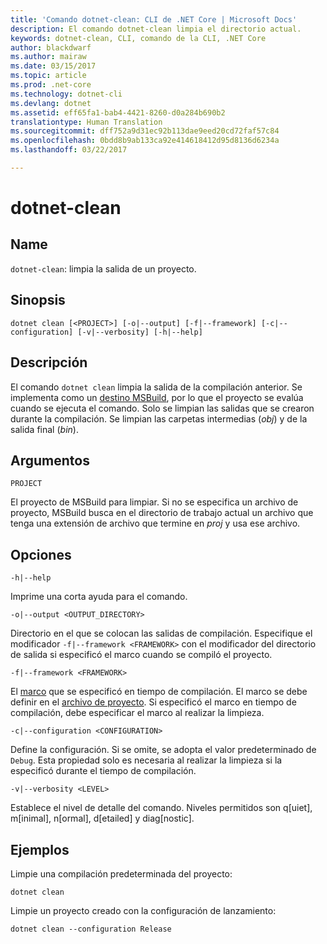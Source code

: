 ```yaml
---
title: 'Comando dotnet-clean: CLI de .NET Core | Microsoft Docs'
description: El comando dotnet-clean limpia el directorio actual.
keywords: dotnet-clean, CLI, comando de la CLI, .NET Core
author: blackdwarf
ms.author: mairaw
ms.date: 03/15/2017
ms.topic: article
ms.prod: .net-core
ms.technology: dotnet-cli
ms.devlang: dotnet
ms.assetid: eff65fa1-bab4-4421-8260-d0a284b690b2
translationtype: Human Translation
ms.sourcegitcommit: dff752a9d31ec92b113dae9eed20cd72faf57c84
ms.openlocfilehash: 0bdd8b9ab133ca92e414618412d95d8136d6234a
ms.lasthandoff: 03/22/2017

---
```


# <a name="dotnet-clean"></a>dotnet-clean

## <a name="name"></a>Name

`dotnet-clean`: limpia la salida de un proyecto. 

## <a name="synopsis"></a>Sinopsis

`dotnet clean [<PROJECT>] [-o|--output] [-f|--framework] [-c|--configuration] [-v|--verbosity] [-h|--help]`

## <a name="description"></a>Descripción

El comando `dotnet clean` limpia la salida de la compilación anterior. Se implementa como un [destino MSBuild](https://docs.microsoft.com/visualstudio/msbuild/msbuild-targets), por lo que el proyecto se evalúa cuando se ejecuta el comando. Solo se limpian las salidas que se crearon durante la compilación. Se limpian las carpetas intermedias (*obj*) y de la salida final (*bin*).

## <a name="arguments"></a>Argumentos

`PROJECT`

El proyecto de MSBuild para limpiar. Si no se especifica un archivo de proyecto, MSBuild busca en el directorio de trabajo actual un archivo que tenga una extensión de archivo que termine en *proj* y usa ese archivo.

## <a name="options"></a>Opciones

`-h|--help`

Imprime una corta ayuda para el comando.

`-o|--output <OUTPUT_DIRECTORY>`

Directorio en el que se colocan las salidas de compilación. Especifique el modificador `-f|--framework <FRAMEWORK>` con el modificador del directorio de salida si especificó el marco cuando se compiló el proyecto.

`-f|--framework <FRAMEWORK>`

El [marco](../../standard/frameworks.md) que se especificó en tiempo de compilación. El marco se debe definir en el [archivo de proyecto](csproj.md). Si especificó el marco en tiempo de compilación, debe especificar el marco al realizar la limpieza.

`-c|--configuration <CONFIGURATION>`

Define la configuración. Si se omite, se adopta el valor predeterminado de `Debug`. Esta propiedad solo es necesaria al realizar la limpieza si la especificó durante el tiempo de compilación.

`-v|--verbosity <LEVEL>`

Establece el nivel de detalle del comando. Niveles permitidos son q[uiet], m[inimal], n[ormal], d[etailed] y diag[nostic].

## <a name="examples"></a>Ejemplos

Limpie una compilación predeterminada del proyecto:

`dotnet clean`

Limpie un proyecto creado con la configuración de lanzamiento:

`dotnet clean --configuration Release`

